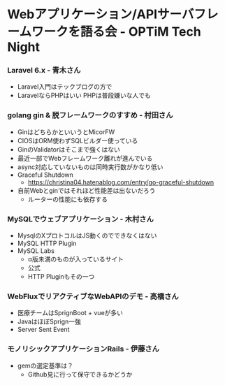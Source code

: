 Webアプリケーション/APIサーバフレームワークを語る会 - OPTiM Tech Night
===

### Laravel 6.x - 青木さん 
- Laravel入門はテックブログの方で
- LaravelならPHPはいい
  PHPは普段嫌いな人でも

### golang gin & 脱フレームワークのすすめ - 村田さん
- GinはどちらかといいうとMicorFW
- CIOSはORM使わずSQLビルダー使っている
- GinのValidatorはそこまで強くはない
- 最近一部でWebフレームワーク離れが進んでいる
- async対応していないものは同時実行数がかなり低い
- Graceful Shutdown
  - https://christina04.hatenablog.com/entry/go-graceful-shutdown
- 自前Webとginではそれほど性能差は出ないだろう
  - ルーターの性能にも依存する

### MySQLでウェブアプリケーション - 木村さん
- MysqlのXプロトコルはJS動くのでできなくはない
- MySQL HTTP Plugin
- MySQL Labs
  - α版未満のものが入っているサイト
  - 公式
  - HTTP Pluginもその一つ

### WebFluxでリアクティブなWebAPIのデモ - 高橋さん
- 医療チームはSprignBoot + vueが多い
- JavaはほぼSprign一強
- Server Sent Event

### モノリシックアプリケーションRails - 伊藤さん
- gemの選定基準は？
  - Github見に行って保守できるかどうか
